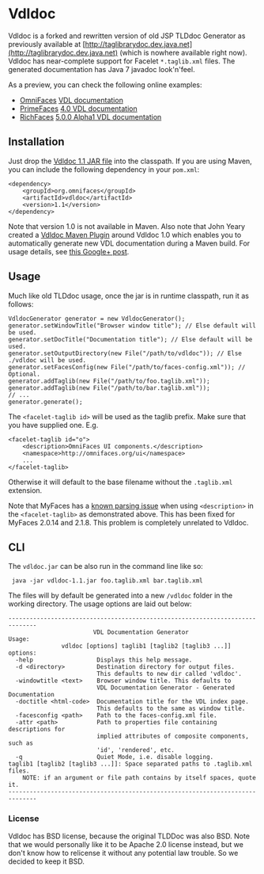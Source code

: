 # Vdldoc

Vdldoc is a forked and rewritten version of old JSP TLDdoc Generator as
previously available at
[http://taglibrarydoc.dev.java.net](http://taglibrarydoc.dev.java.net)
(which is nowhere available right now). Vdldoc has near-complete support
for Facelet `*.taglib.xml` files. The generated documentation has Java
7 javadoc look'n'feel.

As a preview, you can check the following online examples:

-   [OmniFaces](https://github.com/omnifaces/omnifaces) [VDL
    documentation](http://wiki.omnifaces.googlecode.com/hg/vdldoc/index.html)
-   [PrimeFaces](http://primefaces.org) [4.0 VDL
    documentation](http://www.primefaces.org/docs/vdl/4.0/)
-   [RichFaces](http://jboss.org/richfaces) [5.0.0 Alpha1 VDL
    documentation](http://docs.jboss.org/richfaces/5.0.X/5.0.0.Alpha1/vdldoc/)

## Installation

Just drop the [Vdldoc 1.1 JAR
file](https://code.google.com/p/vdldoc/downloads/detail?name=vdldoc-1.1.jar)
into the classpath. If you are using Maven, you can include the following
dependency in your `pom.xml`:

    <dependency>
        <groupId>org.omnifaces</groupId>
        <artifactId>vdldoc</artifactId>
        <version>1.1</version>
    </dependency>

Note that version 1.0 is not available in Maven. Also note that John
Yeary created a [Vdldoc Maven
Plugin](http://code.bluelotussoftware.com/vdldoc-maven-plugin) around
Vdldoc 1.0 which enables you to automatically generate new VDL
documentation during a Maven build. For usage details, see [this Google+
post](https://plus.google.com/u/0/112146428878473069965/posts/16vXoZonXjk).

## Usage

Much like old TLDdoc usage, once the jar is in runtime classpath, run it
as follows:

    VdldocGenerator generator = new VdldocGenerator();
    generator.setWindowTitle("Browser window title"); // Else default will be used.
    generator.setDocTitle("Documentation title"); // Else default will be used.
    generator.setOutputDirectory(new File("/path/to/vdldoc")); // Else ./vdldoc will be used.
    generator.setFacesConfig(new File("/path/to/faces-config.xml")); // Optional.
    generator.addTaglib(new File("/path/to/foo.taglib.xml"));
    generator.addTaglib(new File("/path/to/bar.taglib.xml"));
    // ...
    generator.generate();

The `<facelet-taglib id>` will be used as the taglib prefix. Make sure
that you have supplied one. E.g.

    <facelet-taglib id="o">
        <description>OmniFaces UI components.</description>
        <namespace>http://omnifaces.org/ui</namespace>
        ...
    </facelet-taglib>

Otherwise it will default to the base filename without the `.taglib.xml`
extension.

Note that MyFaces has a [known parsing
issue](https://issues.apache.org/jira/browse/MYFACES-3537) when using
`<description>` in the `<facelet-taglib>` as demonstrated above. This
has been fixed for MyFaces 2.0.14 and 2.1.8. This problem is completely
unrelated to Vdldoc.

## CLI

The `vdldoc.jar` can be also run in the command line like so: 

     java -jar vdldoc-1.1.jar foo.taglib.xml bar.taglib.xml
     

The files will by default be generated into a new `/vdldoc` folder in
the working directory. The usage options are laid out below:

    ------------------------------------------------------------------------------
                            VDL Documentation Generator
    Usage:
                   vdldoc [options] taglib1 [taglib2 [taglib3 ...]]
    options:
      -help                  Displays this help message.
      -d <directory>         Destination directory for output files.
                             This defaults to new dir called 'vdldoc'.
      -windowtitle <text>    Browser window title. This defaults to
                             VDL Documentation Generator - Generated Documentation
      -doctitle <html-code>  Documentation title for the VDL index page.
                             This defaults to the same as window title.
      -facesconfig <path>    Path to the faces-config.xml file.
      -attr <path>           Path to properties file containing descriptions for
                             implied attributes of composite components, such as
                             'id', 'rendered', etc.
      -q                     Quiet Mode, i.e. disable logging.
    taglib1 [taglib2 [taglib3 ...]]: Space separated paths to .taglib.xml files.
        NOTE: if an argument or file path contains by itself spaces, quote it.
    ------------------------------------------------------------------------------
     

### License

Vdldoc has BSD license, because the original TLDDoc was also BSD. Note
that we would personally like it to be Apache 2.0 license instead, but
we don't know how to relicense it without any potential law trouble. So
we decided to keep it BSD.
